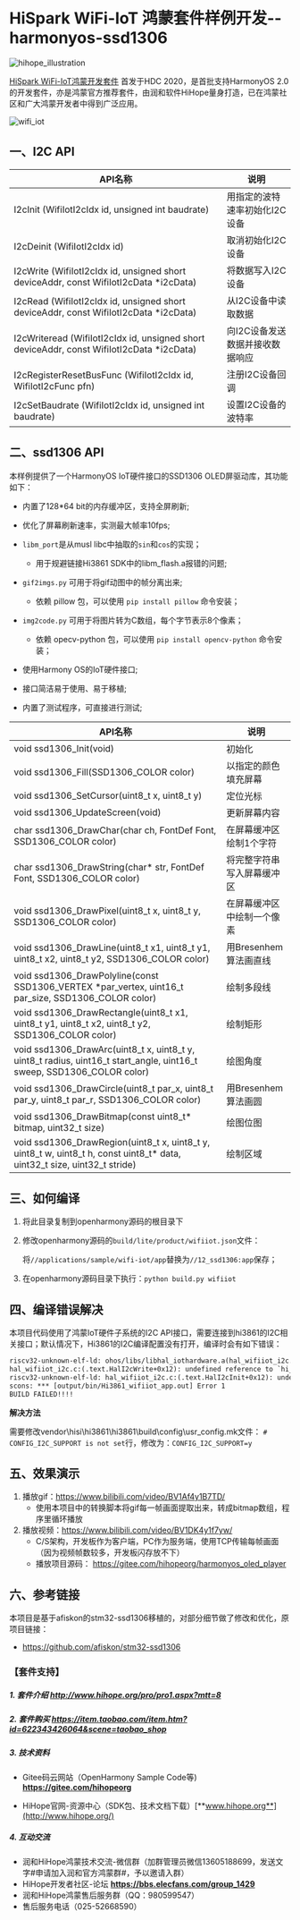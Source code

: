 # HiSpark WiFi-IoT 鸿蒙套件样例开发--harmonyos-ssd1306

![hihope_illustration](https://gitee.com/hihopeorg/hispark-hm-pegasus/raw/master/docs/figures/hihope_illustration.png)

[HiSpark WiFi-IoT鸿蒙开发套件](https://item.taobao.com/item.htm?spm=a1z10.1-c-s.w5003-23341819265.1.bf644a82Da9PZK&id=622343426064&scene=taobao_shop) 首发于HDC 2020，是首批支持HarmonyOS 2.0的开发套件，亦是鸿蒙官方推荐套件，由润和软件HiHope量身打造，已在鸿蒙社区和广大鸿蒙开发者中得到广泛应用。

![wifi_iot](https://gitee.com/hihopeorg/hispark-hm-pegasus/raw/master/docs/figures/wifi_iot.png)



## 一、I2C API

| API名称                                                      | 说明                            |
| ------------------------------------------------------------ | ------------------------------- |
| I2cInit (WifiIotI2cIdx id, unsigned int baudrate)            | 用指定的波特速率初始化I2C设备   |
| I2cDeinit (WifiIotI2cIdx id)                                 | 取消初始化I2C设备               |
| I2cWrite (WifiIotI2cIdx id, unsigned short deviceAddr, const WifiIotI2cData *i2cData) | 将数据写入I2C设备               |
| I2cRead (WifiIotI2cIdx id, unsigned short deviceAddr, const WifiIotI2cData *i2cData) | 从I2C设备中读取数据             |
| I2cWriteread (WifiIotI2cIdx id, unsigned short deviceAddr, const WifiIotI2cData *i2cData) | 向I2C设备发送数据并接收数据响应 |
| I2cRegisterResetBusFunc (WifiIotI2cIdx id, WifiIotI2cFunc pfn) | 注册I2C设备回调                 |
| I2cSetBaudrate (WifiIotI2cIdx id, unsigned int baudrate)     | 设置I2C设备的波特率             |

## 二、ssd1306 API

本样例提供了一个HarmonyOS IoT硬件接口的SSD1306 OLED屏驱动库，其功能如下：

* 内置了128*64 bit的内存缓冲区，支持全屏刷新;
* 优化了屏幕刷新速率，实测最大帧率10fps;
* `libm_port`是从musl libc中抽取的`sin`和`cos`的实现；
  * 用于规避链接Hi3861 SDK中的libm_flash.a报错的问题;
* `gif2imgs.py` 可用于将gif动图中的帧分离出来;
  * 依赖 pillow 包，可以使用 `pip install pillow` 命令安装；
* `img2code.py` 可用于将图片转为C数组，每个字节表示8个像素；
  * 依赖 opecv-python 包，可以使用 `pip install opencv-python` 命令安装；

* 使用Harmony OS的IoT硬件接口;
* 接口简洁易于使用、易于移植;
* 内置了测试程序，可直接进行测试;

| API名称                                                      | 说明                       |
| ------------------------------------------------------------ | -------------------------- |
| void ssd1306_Init(void)                                      | 初始化                     |
| void ssd1306_Fill(SSD1306_COLOR color)                       | 以指定的颜色填充屏幕       |
| void ssd1306_SetCursor(uint8_t x, uint8_t y)                 | 定位光标                   |
| void ssd1306_UpdateScreen(void)                              | 更新屏幕内容               |
| char ssd1306_DrawChar(char ch, FontDef Font, SSD1306_COLOR color) | 在屏幕缓冲区绘制1个字符    |
| char ssd1306_DrawString(char* str, FontDef Font, SSD1306_COLOR color) | 将完整字符串写入屏幕缓冲区 |
| void ssd1306_DrawPixel(uint8_t x, uint8_t y, SSD1306_COLOR color) | 在屏幕缓冲区中绘制一个像素 |
| void ssd1306_DrawLine(uint8_t x1, uint8_t y1, uint8_t x2, uint8_t y2, SSD1306_COLOR color) | 用Bresenhem算法画直线      |
| void ssd1306_DrawPolyline(const SSD1306_VERTEX *par_vertex, uint16_t par_size, SSD1306_COLOR color) | 绘制多段线                 |
| void ssd1306_DrawRectangle(uint8_t x1, uint8_t y1, uint8_t x2, uint8_t y2, SSD1306_COLOR color) | 绘制矩形                   |
| void ssd1306_DrawArc(uint8_t x, uint8_t y, uint8_t radius, uint16_t start_angle, uint16_t sweep, SSD1306_COLOR color) | 绘图角度                   |
| void ssd1306_DrawCircle(uint8_t par_x, uint8_t par_y, uint8_t par_r, SSD1306_COLOR color) | 用Bresenhem算法画圆        |
| void ssd1306_DrawBitmap(const uint8_t* bitmap, uint32_t size) | 绘图位图                   |
| void ssd1306_DrawRegion(uint8_t x, uint8_t y, uint8_t w, uint8_t h, const uint8_t* data, uint32_t size, uint32_t stride) | 绘制区域                   |

## 三、如何编译

1. 将此目录复制到openharmony源码的根目录下

2. 修改openharmony源码的`build/lite/product/wifiiot.json`文件：

   将`//applications/sample/wifi-iot/app`替换为`//12_ssd1306:app`保存；

3. 在openharmony源码目录下执行：`python build.py wifiiot`


## 四、编译错误解决

本项目代码使用了鸿蒙IoT硬件子系统的I2C API接口，需要连接到hi3861的I2C相关接口；默认情况下，Hi3861的I2C编译配置没有打开，编译时会有如下错误：

```txt
riscv32-unknown-elf-ld: ohos/libs/libhal_iothardware.a(hal_wifiiot_i2c.o): in function `.L0 ':
hal_wifiiot_i2c.c:(.text.HalI2cWrite+0x12): undefined reference to `hi_i2c_write'
riscv32-unknown-elf-ld: hal_wifiiot_i2c.c:(.text.HalI2cInit+0x12): undefined reference to `hi_i2c_init'
scons: *** [output/bin/Hi3861_wifiiot_app.out] Error 1
BUILD FAILED!!!!
```

**解决方法**

需要修改vendor\hisi\hi3861\hi3861\build\config\usr_config.mk文件：
`# CONFIG_I2C_SUPPORT is not set`行，修改为：`CONFIG_I2C_SUPPORT=y`

## 五、效果演示

1. 播放gif：https://www.bilibili.com/video/BV1Af4y1B7TD/
    * 使用本项目中的转换脚本将gif每一帧画面提取出来，转成bitmap数组，程序里循环播放
2. 播放视频：https://www.bilibili.com/video/BV1DK4y1f7yw/
    * C/S架构，开发板作为客户端，PC作为服务端，使用TCP传输每帧画面（因为视频帧数较多，开发板闪存放不下）
    * 播放项目源码： https://gitee.com/hihopeorg/harmonyos_oled_player

## 六、参考链接

本项目是基于afiskon的stm32-ssd1306移植的，对部分细节做了修改和优化，原项目链接：

* https://github.com/afiskon/stm32-ssd1306



### 【套件支持】

##### 1. 套件介绍  http://www.hihope.org/pro/pro1.aspx?mtt=8

##### 2. 套件购买  https://item.taobao.com/item.htm?id=622343426064&scene=taobao_shop

##### 3. 技术资料

- Gitee码云网站（OpenHarmony Sample Code等) **https://gitee.com/hihopeorg**

- HiHope官网-资源中心（SDK包、技术文档下载）[**www.hihope.org**](http://www.hihope.org/)

##### 4. 互动交流

- 润和HiHope鸿蒙技术交流-微信群（加群管理员微信13605188699，发送文字#申请加入润和官方鸿蒙群#，予以邀请入群）
- HiHope开发者社区-论坛 **https://bbs.elecfans.com/group_1429**
- 润和HiHope鸿蒙售后服务群（QQ：980599547）
- 售后服务电话（025-52668590）